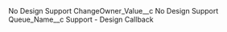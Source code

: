 <?xml version="1.0" encoding="UTF-8"?>
<CustomMetadata xmlns="http://soap.sforce.com/2006/04/metadata" xmlns:xsi="http://www.w3.org/2001/XMLSchema-instance" xmlns:xsd="http://www.w3.org/2001/XMLSchema">
    <label>No Design Support</label>
    <values>
        <field>ChangeOwner_Value__c</field>
        <value xsi:type="xsd:string">No Design Support</value>
    </values>
    <values>
        <field>Queue_Name__c</field>
        <value xsi:type="xsd:string">Support - Design Callback</value>
    </values>
</CustomMetadata>
